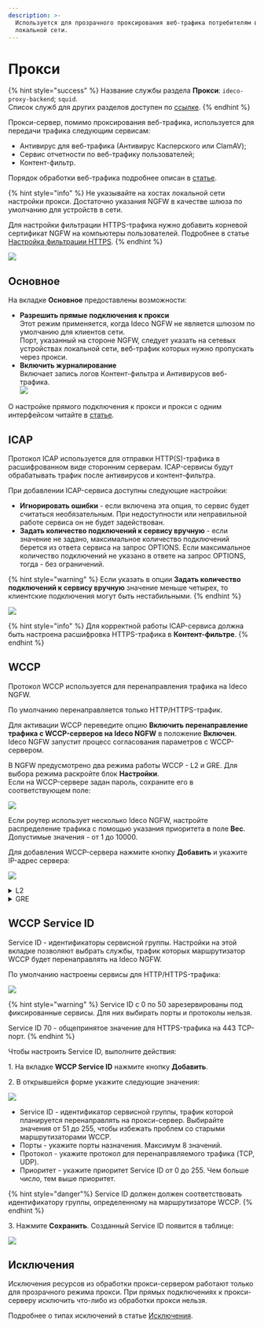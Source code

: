 ```yaml
---
description: >-
  Используется для прозрачного проксирования веб-трафика потребителям в
  локальной сети.
---
```


# Прокси

{% hint style="success" %}
Название службы раздела **Прокси**: `ideco-proxy-backend`; `squid`. \
Список служб для других разделов доступен по [ссылке](/settings/server-management/terminal.md).
{% endhint %}

Прокси-сервер, помимо проксирования веб-трафика, используется для передачи трафика следующим сервисам:

* Антивирус для веб-трафика (Антивирус Касперского или ClamAV);
* Сервис отчетности по веб-трафику пользователей;
* Контент-фильтр. 

Порядок обработки веб-трафика подробнее описан в [статье](/recipes/popular-recipes/processing-order.md).

{% hint style="info" %}
Не указывайте на хостах локальной сети настройки прокси. Достаточно указания NGFW в качестве шлюза по умолчанию для устройств в сети.

Для настройки фильтрации HTTPS-трафика нужно добавить корневой сертификат NGFW на компьютеры пользователей. Подробнее в статье [Настройка фильтрации HTTPS](/settings/access-rules/content-filter/filtering-https-traffic.md).
{% endhint %}

![](/.gitbook/assets/proxy-server4.png)

## Основное

На вкладке **Основное** предоставлены возможности:
 
* **Разрешить прямые подключения к прокси** \
Этот режим применяется, когда Ideco NGFW не является шлюзом по умолчанию для клиентов сети. \
Порт, указанный на стороне NGFW, следует указать на сетевых устройствах локальной сети, веб-трафик которых нужно пропускать через прокси.
* **Включить журналирование** \
Включает запись логов Контент-фильтра и Антивирусов веб-трафика.\
  ![](/.gitbook/assets/proxy-server.png)

О настройке прямого подключения к прокси и прокси с одним интерфейсом читайте в [статье](/settings/services/proxy/proxy-single-interface.md).

## ICAP

Протокол ICAP используется для отправки HTTP(S)-трафика в расшифрованном виде сторонним серверам. ICAP-сервисы будут обрабатывать трафик после антивирусов и контент-фильтра.

При добавлении ICAP-сервиса доступны следующие настройки:

* **Игнорировать ошибки** - если включена эта опция, то сервис будет считаться необязательным. При недоступности или неправильной работе сервиса он не будет задействован.
* **Задать количество подключений к сервису вручную** - если значение не задано, максимальное количество подключений берется из ответа сервиса на запрос OPTIONS. Если максимальное количество подключений не указано в ответе на запрос OPTIONS, тогда - без ограничений.

{% hint style="warning" %}
Если указать в опции **Задать количество подключений к сервису вручную** значение меньше четырех, то клиентские подключения могут быть нестабильными.
{% endhint %}

![](/.gitbook/assets/proxy-server5.png)

{% hint style="info" %}
Для корректной работы ICAP-сервиса должна быть настроена расшифровка HTTPS-трафика в **Контент-фильтре**.
{% endhint %}


## WCCP

Протокол WCCP используется для перенаправления трафика на Ideco NGFW. 

По умолчанию перенаправляется только HTTP/HTTPS-трафик.

Для активации WCCP переведите опцию **Включить перенаправление трафика c WCCP-серверов на Ideco NGFW** в положение **Включен**. Ideco NGFW запустит процесс согласования параметров с WCCP-сервером.

В NGFW предусмотрено два режима работы WCCP - L2 и GRE. Для выбора режима раскройте блок **Настройки**. \
Если на WCCP-сервере задан пароль, сохраните его в соответствующем поле:

![](/.gitbook/assets/proxy-server8.png)

Если роутер использует несколько Ideco NGFW, настройте распределение трафика с помощью указания приоритета в поле **Вес**. Допустимые значения - от 1 до 10000.

Для добавления WCCP-сервера нажмите кнопку **Добавить** и укажите IP-адрес сервера:

![](/.gitbook/assets/proxy-server7.png)

<details>

<summary> L2 </summary>

Режим L2 используется, если роутер и Ideco NGFW находятся в одном сетевом сегменте.

![](/.gitbook/assets/proxy-server6.png)

Последовательность обработки веб-запросов на уровне L2:
* Пользователь отправляет веб-запрос;
* Запрос перенаправляется роутером на Ideco NGFW;
* Ideco NGFW обрабатывает запрос; 
* Если запрос заблокирован, информация о блокировке отправляется обратно пользователю;
* Если запрос не заблокирован, то Ideco NGFW подменяет IP-адрес источника и направляет запрос на внешний сервер. 

Ответ возвращается обратно по тому же пути, по которому уходил на внешний сервер.

</details>

<details>

<summary> GRE </summary>

Режим GRE используется, если роутер и Ideco NGFW находятся в разных сетевых сегментах.

![](/.gitbook/assets/proxy-server9.png)

Последовательность обработки веб-запросов на уровне GRE:

* Пользователь отправляет веб-запрос;
* Запрос перенаправляется по GRE-туннелю на Ideco NGFW;
* Ideco NGFW обрабатывает запрос.
* Если запрос заблокирован, то информация о блокировке отправляется обратно пользователю.
* Если запрос не заблокирован, то Ideco NGFW подменяет IP-адрес источника и направляет запрос на внешний сервер. 

Ответ возвращается напрямую от Ideco NGFW пользователю, минуя GRE-туннель.

</details>

## WCCP Service ID

Service ID - идентификаторы сервисной группы. Настройки на этой вкладке позволяют выбрать службы, трафик которых маршрутизатор WCCP будет перенаправлять на Ideco NGFW. 

По умолчанию настроены сервисы для HTTP/HTTPS-трафика:

![](/.gitbook/assets/proxy-server1.png)

{% hint style="warning" %}
Service ID с 0 по 50 зарезервированы под фиксированные сервисы. Для них выбирать порты и протоколы нельзя.

Service ID 70 - общепринятое значение для HTTPS-трафика на 443 TCP-порт.
{% endhint %}

Чтобы настроить Service ID, выполните действия:

1\. На вкладке **WCCP Service ID** нажмите кнопку **Добавить**.

2\. В открывшейся форме укажите следующие значения:

  ![](/.gitbook/assets/proxy-server2.png)

  * Service ID - идентификатор сервисной группы, трафик которой планируется перенаправлять на прокси-сервер. Выбирайте значения от 51 до 255, чтобы избежать проблем со старыми маршрутизаторами WCCP.
  * Порты - укажите порты назначения. Максимум 8 значений.
  * Протокол - укажите протокол для перенаправляемого трафика (TCP, UDP).
  * Приоритет - укажите приоритет Service ID от 0 до 255. Чем больше число, тем выше приоритет.

{% hint style="danger"%}
Service ID должен должен соответствовать идентификатору группы, определенному на маршрутизаторе WCCP.
{% endhint %}

3\. Нажмите **Сохранить**. Созданный Service ID появится в таблице:

  ![](/.gitbook/assets/proxy-server3.png)

## Исключения

Исключения ресурсов из обработки прокси-сервером работают только для прозрачного режима прокси. При прямых подключениях к прокси-серверу исключить что-либо из обработки прокси нельзя.

Подробнее о типах исключений в статье [Исключения](/settings/services/proxy/exclusions.md).
